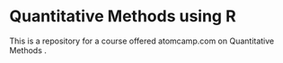 # Quantitative Methods using R
This is a repository for a course offered atomcamp.com on Quantitative Methods .
